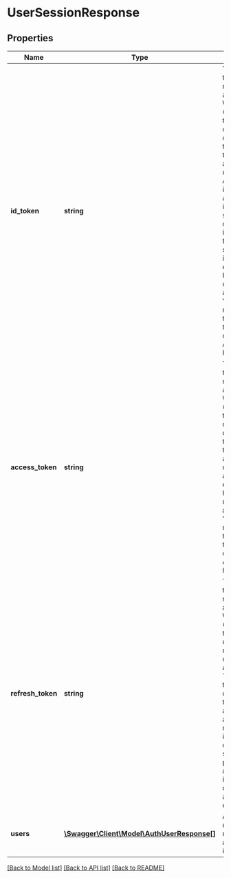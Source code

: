 # UserSessionResponse

## Properties
Name | Type | Description | Notes
------------ | ------------- | ------------- | -------------
**id_token** | **string** | The JWT token is represented as a JSON Web Token (JWT). The token contains claims about the identity of the authenticated user. Additional information is also included in this token such as the default client id and user&#39;s full name and surname. The id token expires one hour after the user authenticates. You should not process the access token in your client or web API after it has expired. | 
**access_token** | **string** | The JWT token is represented as a JSON Web Token (JWT). The token contains claims about the identity of the authenticated user. The access token expires one hour after the user authenticates. You should not process the access token in your client or web API after it has expired. | 
**refresh_token** | **string** | The JWT token is represented as a JSON Web Token (JWT). The token can be used to refresh a user&#39;s access and id tokens. The access token expires one hour after the user authenticates and the refresh token is valid for 30 days. You should not process the access token in your client or web API after it has expired. | 
**users** | [**\Swagger\Client\Model\AuthUserResponse[]**](AuthUserResponse.md) | An array of users that match the authentication information | 

[[Back to Model list]](../README.md#documentation-for-models) [[Back to API list]](../README.md#documentation-for-api-endpoints) [[Back to README]](../README.md)


